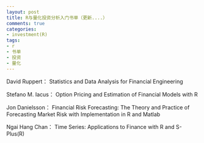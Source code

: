 ```yaml
---
layout: post
title: R与量化投资分析入门书单（更新....）
comments: true
categories:
- investment(R)
tags:
- r
- 书单
- 投资
- 量化
---
```


David Ruppert：
Statistics and Data Analysis for Financial Engineering

Stefano M. Iacus：
Option Pricing and Estimation of Financial Models with R

Jon Danielsson：
Financial Risk Forecasting: The Theory and Practice of Forecasting Market
Risk with Implementation in R and Matlab

Ngai Hang Chan：
Time Series: Applications to Finance with R and S-Plus(R)

